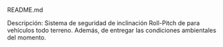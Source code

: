 README.md

Descripción: Sistema de seguridad de inclinación Roll-Pitch de para vehículos todo terreno. Además, de entregar las condiciones ambientales del momento.
